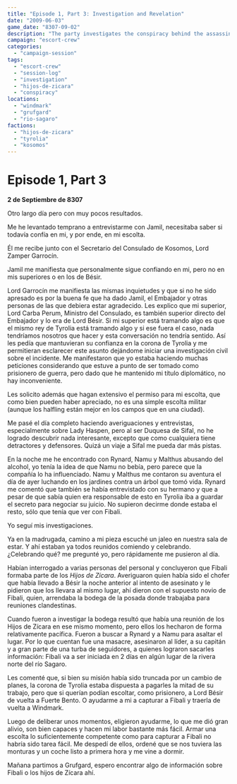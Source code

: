 ```yaml
---
title: "Episode 1, Part 3: Investigation and Revelation"
date: "2009-06-03"
game_date: "8307-09-02"
description: "The party investigates the conspiracy behind the assassination attempt, uncovering the involvement of the Hijos de Zícara and planning to capture Fibali."
campaign: "escort-crew"
categories:
  - "campaign-session"
tags:
  - "escort-crew"
  - "session-log"
  - "investigation"
  - "hijos-de-zicara"
  - "conspiracy"
locations:
  - "windmark"
  - "grufgard"
  - "rio-sagaro"
factions:
  - "hijos-de-zicara"
  - "tyrolia"
  - "kosomos"
---
```


# Episode 1, Part 3

**2 de Septiembre de 8307**

Otro largo día pero con muy pocos resultados.

Me he levantado temprano a entrevistarme con Jamil, necesitaba saber si todavía confía en mi, y por ende, en mi escolta.

Él me recibe junto con el Secretario del Consulado de Kosomos, Lord Zamper Garrocín.

Jamil me manifiesta que personalmente sigue confiando en mi, pero no en mis superiores o en los de Bésir.

Lord Garrocín me manifiesta las mismas inquietudes y que si no he sido apresado es por la buena fe que ha dado Jamil, el Embajador y otras personas de las que debiera estar agradecido. Les explico que mi superior, Lord Carba Perum, Ministro del Consulado, es también superior directo del Embajador y lo era de Lord Bésir. Si mi superior está tramando algo es que el mismo rey de Tyrolia está tramando algo y si ese fuera el caso, nada tendríamos nosotros que hacer y esta conversación no tendría sentido. Así les pedía que mantuvieran su confianza en la corona de Tyrolia y me permitieran esclarecer este asunto dejándome iniciar una investigación civil sobre el incidente. Me manifestaron que yo estaba haciendo muchas peticiones considerando que estuve a punto de ser tomado como prisionero de guerra, pero dado que he mantenido mi título diplomático, no hay inconveniente.

Les solicito además que hagan extensivo el permiso para mi escolta, que como bien pueden haber apreciado, no es una simple escolta militar (aunque los halfling están mejor en los campos que en una ciudad).

Me pasé el día completo haciendo averiguaciones y entrevistas, especialmente sobre Lady Haspen, pero al ser Duquesa de Sifal, no he logrado descubrir nada interesante, excepto que como cualquiera tiene detractores y defensores. Quizá un viaje a Sifal me pueda dar más pistas.

En la noche me he encontrado con Rynard, Namu y Malthus abusando del alcohol, yo tenía la idea de que Namu no bebía, pero parece que la compañía lo ha influenciado. Namu y Malthus me contaron su aventura el día de ayer luchando en los jardines contra un árbol que tomó vida. Rynard me comentó que también se había entrevistado con su hermano y que a pesar de que sabía quien era responsable de esto en Tyrolia iba a guardar el secreto para negociar su juicio. No supieron decirme donde estaba el resto, sólo que tenía que ver con Fibali.

Yo seguí mis investigaciones.

Ya en la madrugada, camino a mi pieza escuché un jaleo en nuestra sala de estar. Y ahí estaban ya todos reunidos comiendo y celebrando. ¿Celebrando qué? me pregunté yo, pero rápidamente me pusieron al día.

Habían interrogado a varias personas del personal y concluyeron que Fibali formaba parte de los _Hijos de Zícara_. Averiguaron quien había sido el chofer que había llevado a Bésir la noche anterior al intento de asesinato y le pidieron que los llevara al mismo lugar, ahí dieron con el supuesto novio de Fibali, quien, arrendaba la bodega de la posada donde trabajaba para reuniones clandestinas.

Cuando fueron a investigar la bodega resultó que había una reunión de los Hijos de Zícara en ese mismo momento, pero ellos los hecharon de forma relativamente pacífica. Fueron a buscar a Rynard y a Namu para asaltar el lugar. Por lo que cuentan fue una masacre, asesinaron al líder, a su capitán y a gran parte de una turba de seguidores, a quienes lograron sacarles información: Fibali va a ser iniciada en 2 días en algún lugar de la rivera norte del río Sagaro.

Les comenté que, si bien su misión había sido truncada por un cambio de planes, la corona de Tyrolia estaba dispuesta a pagarles la mitad de su trabajo, pero que si querían podían escoltar, como prisionero, a Lord Bésir de vuelta a Fuerte Bento. O ayudarme a mi a capturar a Fibali y traerla de vuelta a Windmark.

Luego de deliberar unos momentos, eligieron ayudarme, lo que me dió gran alivio, son bien capaces y hacen mi labor bastante más fácil. Armar una escolta lo suficientemente competente como para capturar a Fibali no habría sido tarea fácil. Me despedí de ellos, ordené que se nos tuviera las monturas y un coche listo a primera hora y me vine a dormir.

Mañana partimos a Grufgard, espero encontrar algo de información sobre Fibali o los hijos de Zícara ahí.

